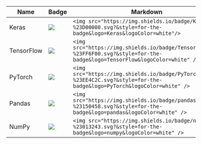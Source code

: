 | Name       | Badge                                                                                                                      | Markdown                                                                                                                     |
| ---------- | -------------------------------------------------------------------------------------------------------------------------- | ---------------------------------------------------------------------------------------------------------------------------- |
| Keras      | <img src="https://img.shields.io/badge/Keras%20-%23D00000.svg?&style=for-the-badge&logo=Keras&logoColor=white"/>               | `<img src="https://img.shields.io/badge/Keras%20-%23D00000.svg?&style=for-the-badge&logo=Keras&logoColor=white"/>` |
| TensorFlow | <img src="https://img.shields.io/badge/TensorFlow%20-%23FF6F00.svg?&style=for-the-badge&logo=TensorFlow&logoColor=white" />    | `<img src="https://img.shields.io/badge/TensorFlow%20-%23FF6F00.svg?&style=for-the-badge&logo=TensorFlow&logoColor=white" />` |
| PyTorch    | <img src="https://img.shields.io/badge/PyTorch%20-%23EE4C2C.svg?&style=for-the-badge&logo=PyTorch&logoColor=white" />          | `<img src="https://img.shields.io/badge/PyTorch%20-%23EE4C2C.svg?&style=for-the-badge&logo=PyTorch&logoColor=white" />` |
| Pandas    | <img src="https://img.shields.io/badge/pandas%20-%23150458.svg?&style=for-the-badge&logo=pandas&logoColor=white" />          | `<img src="https://img.shields.io/badge/pandas%20-%23150458.svg?&style=for-the-badge&logo=pandas&logoColor=white" />` |
| NumPy    | <img src="https://img.shields.io/badge/numpy%20-%23013243.svg?&style=for-the-badge&logo=numpy&logoColor=white" />          | `<img src="https://img.shields.io/badge/numpy%20-%23013243.svg?&style=for-the-badge&logo=numpy&logoColor=white" />` |
